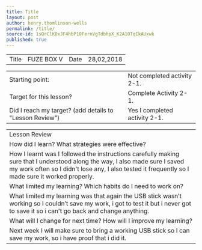 ```yaml
---
title: Title
layout: post
author: henry.thomlinson-wells
permalink: /title/
source-id: 1sQrClKOxJF4hbP1OFernVgTdbhpX_K2A1OTqIkAUxwk
published: true
---
```

<table>
  <tr>
    <td>Title</td>
    <td>FUZE BOX V</td>
    <td>Date</td>
    <td>28,02,2018</td>
  </tr>
</table>


<table>
  <tr>
    <td>Starting point:</td>
    <td>Not completed activity 2-1.</td>
  </tr>
  <tr>
    <td>Target for this lesson?</td>
    <td>Complete Activity 2-1.</td>
  </tr>
  <tr>
    <td>Did I reach my target? 
(add details to "Lesson Review")</td>
    <td>Yes I completed activity 2-1.</td>
  </tr>
</table>


<table>
  <tr>
    <td>Lesson Review</td>
  </tr>
  <tr>
    <td>How did I learn? What strategies were effective? </td>
  </tr>
  <tr>
    <td>How I learnt was I followed the instructions carefully making sure that I understood along the way, I also made sure I saved my work often so I didn't lose any, I also tested it frequently so I made sure it worked properly.
 </td>
  </tr>
  <tr>
    <td>What limited my learning? Which habits do I need to work on? </td>
  </tr>
  <tr>
    <td>What limited my learning was that again the USB stick wasn’t working so I couldn’t save my work, i got to test it but i never got  to save it so i can't go back and change anything.


</td>
  </tr>
  <tr>
    <td>What will I change for next time? How will I improve my learning?</td>
  </tr>
  <tr>
    <td>Next week I will make sure to bring a working USB stick so I can save my work, so i have proof that i did it.</td>
  </tr>
</table>


